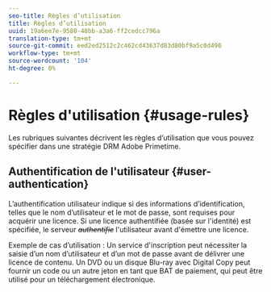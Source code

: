 ```yaml
---
seo-title: Règles d’utilisation
title: Règles d’utilisation
uuid: 19a6ee7e-9580-48bb-a3a6-ff2cedcc796a
translation-type: tm+mt
source-git-commit: eed2ed2512c2c462cd43637d83d80bf9a5c0d490
workflow-type: tm+mt
source-wordcount: '104'
ht-degree: 0%

---
```



# Règles d&#39;utilisation {#usage-rules}

Les rubriques suivantes décrivent les règles d’utilisation que vous pouvez spécifier dans une stratégie DRM Adobe Primetime.

## Authentification de l&#39;utilisateur {#user-authentication}

L’authentification utilisateur indique si des informations d’identification, telles que le nom d’utilisateur et le mot de passe, sont requises pour acquérir une licence. Si une licence authentifiée (basée sur l&#39;identité) est spécifiée, le serveur ~~_authentifie_~~ l&#39;utilisateur avant d&#39;émettre une licence.

Exemple de cas d’utilisation : Un service d&#39;inscription peut nécessiter la saisie d’un nom d’utilisateur et d’un mot de passe avant de délivrer une licence de contenu. Un DVD ou un disque Blu-ray avec Digital Copy peut fournir un code ou un autre jeton en tant que BAT de paiement, qui peut être utilisé pour un téléchargement électronique.